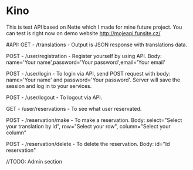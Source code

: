 # Kino

This is test API based on Nette which I made for mine future project. You can test is right now on demo website http://mojeapi.funsite.cz/

#API:
GET   - /translations - Output is JSON response with translations data.

POST - /user/registration - Register yourself by using API. Body: name='Your name',password='Your password',email='Your email'

POST  - /user/login - To login via API, send POST request with body: name='Your name' and password='Your password'. Server will save the session and log in to your services.

POST  - /user/logout - To logout via API.

GET  - /user/reservations - To see what user reservated.


POST  - /reservation/make - To make a reservation. Body: select="Select your translation by id", row="Select your row", column="Select your column"

POST  - /reservation/delete - To delete the reservation. Body: id="Id reservation"

//TODO: Admin section
